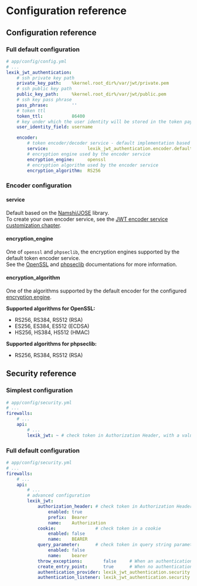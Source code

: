 Configuration reference
=======================

Configuration reference
------------------------

### Full default configuration

``` yaml
# app/config/config.yml
# ...
lexik_jwt_authentication:
    # ssh private key path
    private_key_path:    %kernel.root_dir%/var/jwt/private.pem     
    # ssh public key path
    public_key_path:     %kernel.root_dir%/var/jwt/public.pem
    # ssh key pass phrase
    pass_phrase:         ''
    # token ttl
    token_ttl:           86400
    # key under which the user identity will be stored in the token payload
    user_identity_field: username

    encoder:
        # token encoder/decoder service - default implementation based on the namshi/jose library
        service:               lexik_jwt_authentication.encoder.default
        # encryption engine used by the encoder service
        encryption_engine:     openssl
        # encryption algorithm used by the encoder service
        encryption_algorithm:  RS256                                  
```

### Encoder configuration

#### service

Default based on the [Namshi/JOSE](https://github.com/namshi/jose) library.  
To create your own encoder service, see the [JWT encoder service customization chapter](5-encoder-service.md).

#### encryption_engine

One of `openssl` and `phpseclib`, the encryption engines supported by the default token encoder service.  
See the [OpenSSL](https://github.com/openssl/openssl) and [phpseclib](https://github.com/phpseclib/phpseclib) documentations for more information.

#### encryption_algorithm

One of the algorithms supported by the default encoder for the configured [encryption engine](#encryption_engine).

__Supported algorithms for OpenSSL:__
- RS256, RS384, RS512 (RSA)
- ES256, ES384, ES512 (ECDSA)
- HS256, HS384, HS512 (HMAC)

__Supported algorithms for phpseclib:__
- RS256, RS384, RS512 (RSA)

Security reference
-------------------

### Simplest configuration

``` yaml
# app/config/security.yml
# ...
firewalls:
    # ...
    api:
        # ...
        lexik_jwt: ~ # check token in Authorization Header, with a value prefix of 'Bearer'
```

### Full default configuration

``` yaml
# app/config/security.yml
# ...
firewalls:
    # ...
    api:
        # ...
        # advanced configuration
        lexik_jwt:
            authorization_header: # check token in Authorization Header
                enabled: true
                prefix:  Bearer
                name:    Authorization
            cookie:               # check token in a cookie
                enabled: false
                name:    BEARER
            query_parameter:      # check token in query string parameter
                enabled: false
                name:    bearer
            throw_exceptions:        false     # When an authentication failure occurs, return a 401 response immediately
            create_entry_point:      true      # When no authentication details are provided, create a default entry point that returns a 401 response
            authentication_provider: lexik_jwt_authentication.security.authentication.provider
            authentication_listener: lexik_jwt_authentication.security.authentication.listener
```
